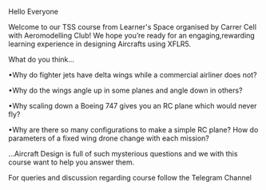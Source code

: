 Hello Everyone

Welcome to our TSS course from Learner's Space organised by Carrer Cell with Aeromodelling Club! We hope you’re ready for an engaging,rewarding learning experience in designing Aircrafts using XFLR5.

What do you think...

   •Why do fighter jets have delta wings while a commercial airliner does not? 
   
   •Why do the wings angle up in some planes and angle down in others?
  
   •Why scaling down a Boeing 747 gives you an RC plane which would never fly?
   
   •Why are there so many configurations to make a simple RC plane? How do parameters of a fixed wing drone change with each mission? 

…Aircraft Design is full of such mysterious questions and we with this course want to help you answer them.

For queries and discussion regarding course follow the Telegram Channel

